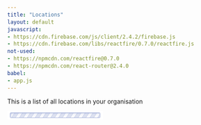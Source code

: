 ```yaml
---
title: "Locations"
layout: default
javascript:
- https://cdn.firebase.com/js/client/2.4.2/firebase.js
- https://cdn.firebase.com/libs/reactfire/0.7.0/reactfire.js
not-used:
- https://npmcdn.com/reactfire@0.7.0
- https://npmcdn.com/react-router@2.4.0
babel:
- app.js
---
```


This is a list of all locations in your organisation

<div id="app"><img src="/images/loading-long.gif"></div>

